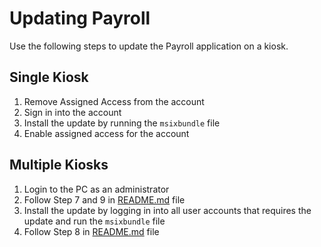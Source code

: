 # Updating Payroll
Use the following steps to update the Payroll application on a kiosk.

## Single Kiosk
1. Remove Assigned Access from the account
2. Sign in into the account
3. Install the update by running the `msixbundle` file
4. Enable assigned access for the account

## Multiple Kiosks
1. Login to the PC as an administrator
2. Follow Step 7 and 9 in [README.md](README.md) file
3. Install the update by logging in into all user accounts that requires the update and run the `msixbundle` file
4. Follow Step 8 in [README.md](README.md) file